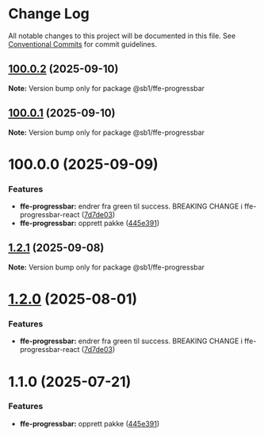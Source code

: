 # Change Log

All notable changes to this project will be documented in this file.
See [Conventional Commits](https://conventionalcommits.org) for commit guidelines.

## [100.0.2](https://github.com/SpareBank1/designsystem/compare/v100.0.1...v100.0.2) (2025-09-10)

**Note:** Version bump only for package @sb1/ffe-progressbar





## [100.0.1](https://github.com/SpareBank1/designsystem/compare/v100.0.0...v100.0.1) (2025-09-10)

**Note:** Version bump only for package @sb1/ffe-progressbar





# 100.0.0 (2025-09-09)


### Features

* **ffe-progressbar:** endrer fra green til success. BREAKING CHANGE i ffe-progressbar-react ([7d7de03](https://github.com/SpareBank1/designsystem/commit/7d7de033d7dd2a3fe8914201149f1e78e05534b7))
* **ffe-progressbar:** opprett pakke ([445e391](https://github.com/SpareBank1/designsystem/commit/445e391d068c04e04b3be00be7771f342680dca2))





## [1.2.1](https://github.com/SpareBank1/designsystem/compare/@sb1/ffe-progressbar@1.2.0...@sb1/ffe-progressbar@1.2.1) (2025-09-08)

**Note:** Version bump only for package @sb1/ffe-progressbar





# [1.2.0](https://github.com/SpareBank1/designsystem/compare/@sb1/ffe-progressbar@1.1.0...@sb1/ffe-progressbar@1.2.0) (2025-08-01)


### Features

* **ffe-progressbar:** endrer fra green til success. BREAKING CHANGE i ffe-progressbar-react ([7d7de03](https://github.com/SpareBank1/designsystem/commit/7d7de033d7dd2a3fe8914201149f1e78e05534b7))





# 1.1.0 (2025-07-21)


### Features

* **ffe-progressbar:** opprett pakke ([445e391](https://github.com/SpareBank1/designsystem/commit/445e391d068c04e04b3be00be7771f342680dca2))

